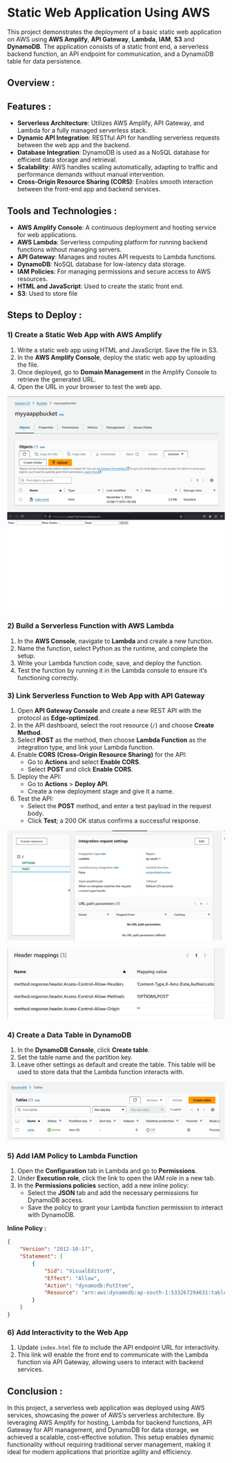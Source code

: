 # Static Web Application Using AWS

This project demonstrates the deployment of a basic static web application on AWS using **AWS Amplify**, **API Gateway**, **Lambda**, **IAM**, **S3** and **DynamoDB**. The application consists of a static front end, a serverless backend function, an API endpoint for communication, and a DynamoDB table for data persistence.

## Overview :

## Features :

- **Serverless Architecture**: Utilizes AWS Amplify, API Gateway, and Lambda for a fully managed serverless stack.
- **Dynamic API Integration**: RESTful API for handling serverless requests between the web app and the backend.
- **Database Integration**: DynamoDB is used as a NoSQL database for efficient data storage and retrieval.
- **Scalability**: AWS handles scaling automatically, adapting to traffic and performance demands without manual intervention.
- **Cross-Origin Resource Sharing (CORS)**: Enables smooth interaction between the front-end app and backend services.

## Tools and Technologies :

- **AWS Amplify Console**: A continuous deployment and hosting service for web applications.
- **AWS Lambda**: Serverless computing platform for running backend functions without managing servers.
- **API Gateway**: Manages and routes API requests to Lambda functions.
- **DynamoDB**: NoSQL database for low-latency data storage.
- **IAM Policies**: For managing permissions and secure access to AWS resources.
- **HTML and JavaScript**: Used to create the static front end.
- **S3**: Used to store file

## Steps to Deploy :

### 1) Create a Static Web App with AWS Amplify

1. Write a static web app using HTML and JavaScript. Save the file in S3.
2. In the **AWS Amplify Console**, deploy the static web app by uploading the file.
3. Once deployed, go to **Domain Management** in the Amplify Console to retrieve the generated URL.
4. Open the URL in your browser to test the web app.

![diagram](https://github.com/gopika09/Static_Web_Application_Using_AWS/blob/main/images/s3.png)
![diagram](https://github.com/gopika09/Static_Web_Application_Using_AWS/blob/main/images/web%20app.png)

### 2) Build a Serverless Function with AWS Lambda

1. In the **AWS Console**, navigate to **Lambda** and create a new function.
2. Name the function, select Python as the runtime, and complete the setup.
3. Write your Lambda function code, save, and deploy the function.
4. Test the function by running it in the Lambda console to ensure it’s functioning correctly.


### 3) Link Serverless Function to Web App with API Gateway

1. Open **API Gateway Console** and create a new REST API with the protocol as **Edge-optimized**.
2. In the API dashboard, select the root resource (`/`) and choose **Create Method**.
3. Select **POST** as the method, then choose **Lambda Function** as the integration type, and link your Lambda function.
4. Enable **CORS (Cross-Origin Resource Sharing)** for the API:
   - Go to **Actions** and select **Enable CORS**.
   - Select **POST** and click **Enable CORS**.
5. Deploy the API:
   - Go to **Actions** > **Deploy API**.
   - Create a new deployment stage and give it a name.
6. Test the API:
   - Select the **POST** method, and enter a test payload in the request body.
   - Click **Test**; a 200 OK status confirms a successful response.

![diagram](https://github.com/gopika09/Static_Web_Application_Using_AWS/blob/main/images/lambda.png)
  
![diagram](https://github.com/gopika09/Static_Web_Application_Using_AWS/blob/main/images/cors.png)

### 4) Create a Data Table in DynamoDB

1. In the **DynamoDB Console**, click **Create table**.
2. Set the table name and the partition key.
3. Leave other settings as default and create the table. This table will be used to store data that the Lambda function interacts with.

![diagram](https://github.com/gopika09/Static_Web_Application_Using_AWS/blob/main/images/db.png)

### 5) Add IAM Policy to Lambda Function

1. Open the **Configuration** tab in Lambda and go to **Permissions**.
2. Under **Execution role**, click the link to open the IAM role in a new tab.
3. In the **Permissions policies** section, add a new inline policy:
   - Select the **JSON** tab and add the necessary permissions for DynamoDB access.
   - Save the policy to grant your Lambda function permission to interact with DynamoDB.

**Inline Policy :**


```json
{
    "Version": "2012-10-17",
    "Statement": [
        {
            "Sid": "VisualEditor0",
            "Effect": "Allow",
            "Action": "dynamodb:PutItem",
            "Resource": "arn:aws:dynamodb:ap-south-1:533267294631:table/table"
        }
    ]
}
```

### 6) Add Interactivity to the Web App

1. Update `index.html` file to include the API endpoint URL for interactivity.
2. This link will enable the front end to communicate with the Lambda function via API Gateway, allowing users to interact with backend services.

## Conclusion :

In this project, a serverless web application was deployed using AWS services, showcasing the power of AWS’s serverless architecture. By leveraging AWS Amplify for hosting, Lambda for backend functions, API Gateway for API management, and DynamoDB for data storage, we achieved a scalable, cost-effective solution. This setup enables dynamic functionality without requiring traditional server management, making it ideal for modern applications that prioritize agility and efficiency.
